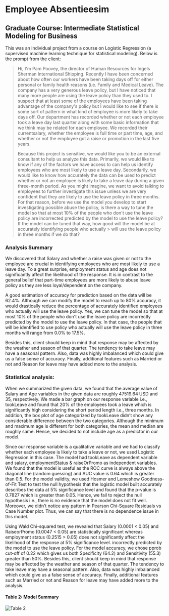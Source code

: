 # Employee Absentieesim #
## Graduate Course: Intermediate Statistical Modeling for Business
This was an individual project from a course on Logistic Regression (a supervised machine learning technique for statistical modeling). Below is the prompt from the client:

> Hi, I'm Pam Poovey, the director of Human Resources for Ingels Sherman International Shipping. Recently I have been concerned about how often our workers have been taking days off for either personal or family health reasons (i.e. Family and Medical Leave). The company has a very generous leave policy, but I have noticed that many more people are using the leave policy than they used to. I suspect that at least some of the employees have been taking advantage of the company's policy but I would like to see if there is some sort of pattern in what kind of employee is more likely to take days off. Our department has recorded whether or not each employee took a leave day last quarter along with some basic information that we think may be related for each employee. We recorded their currentsalary, whether the employee is full time or part time, age, and whether or not the employee got a raise or promotion in the last five years. 
> 
> Because this project is sensitive, we would like you to be an external consultant to help us analyze this data. Primarily, we would like to know if any of the factors we have access to can help us identify employees who are most likely to use a leave day. Secondarily, we would like to know how accurately the data can be used to predict whether or not an employee is likely to take a leave day during a given three-month period. As you might imagine, we want to avoid talking to employees to further investigate this issue unless we are very confident that they are likely to use the leave policy in three months. For that reason, before we use the model you develop to start investigating possible abuse the policy, is there a way to tune the model so that at most 10% of the people who don't use the leave policy are incorrected predicted by the model to use the leave policy? If the model can be tuned that way, how good will the model be at accurately identifying people who actually > will use the leave policy in three months if we do that?

### Analysis Summary

We discovered that Salary and whether a raise was given or not to the employee are crucial in identifying employees who are most likely to use a leave day. To a great surprise, employment status and age does not significantly affect the likelihood of the response. It is in contrast to the general belief that part-time employees are more likely to abuse leave policy as they are less loyal/dependent on the company. 

A good estimation of accuracy for prediction based on the data will be 62.4%. Although we can modify the model to reach up to 80% accuracy, it would drastically reduce the percentage of accurately identified employees who actually will use the leave policy. Yes, we can tune the model so that at most 10% of the people who don't use the leave policy are incorrectly predicted by the model to use the leave policy. In that case, the people that will be identified to use policy who actually will use the leave policy in three months will range from 0.0% to 17.5%.

Besides this, client should keep in mind that response may be affected by the weather and season of that quarter. The tendency to take leave may have a seasonal pattern. Also, data was highly imbalanced which could give us a false sense of accuracy. Finally, additional features such as Married or not and Reason for leave may have added more to the analysis. 

### Statistical analysis:

When we summarized the given data, we found that the average value of Salary and Age variables in the given data are roughly 47519.64 USD and 35, respectively. We made a bar graph on our response variable i.e., tookLeave and found that 20% of the employees took a leave which is significantly high considering the short period length i.e., three months. In addition, the box plot of age categorized by tookLeave didn’t show any considerable difference between the two categories. Although the minimum and maximum age is different for both categories, the mean and median are roughly same. Hence, we decided to not include age as a predictor in our model. 

Since our response variable is a qualitative variable and we had to classify whether each employee is likely to take a leave or not, we used Logistic Regression in this case. The model had tookLeave as dependent variable and salary, employmentStatus & raiseOrPromo as independent variables. We found that the model is useful as the ROC curve is always above the diagonal line (random guessing) and AUC value is 0.64 which is greater than 0.5. For the model validity, we used Hosmer and Lemeshow Goodness-of-Fit Test to test the null hypothesis that the logistic model built accurately describes the data at 5% significance level and found that the p-value is 0.7827 which is greater than 0.05. Hence, we fail to reject the null hypothesis i.e., there is no evidence that the model does not fit well. Moreover, we didn’t notice any pattern in Pearson Chi-Square Residuals vs Case Number plot. Thus, we can say that there is no dependence issue in this model. 

Using Wald Chi-squared test, we revealed that Salary (0.0001 < 0.05) and RaiseorPromo (0.0047 < 0.05) are statistically significant whereas employment status (0.2515 > 0.05) does not significantly affect the likelihood of the response at 5% significance level. incorrectly predicted by the model to use the leave policy. For the model accuracy, we chose pprob cut-off of 0.22 which gives us both Specificity (64.2) and Sensitivity (55.3) greater than 50%. Besides this, client should keep in mind that response may be affected by the weather and season of that quarter. The tendency to take leave may have a seasonal pattern. Also, data was highly imbalanced which could give us a false sense of accuracy. Finally, additional features such as Married or not and Reason for leave may have added more to the analysis.

#### Table 2: Model Summary

![Table 2](https://user-images.githubusercontent.com/37155988/93033721-72d43280-f605-11ea-82fb-14ebf54fd502.png)
